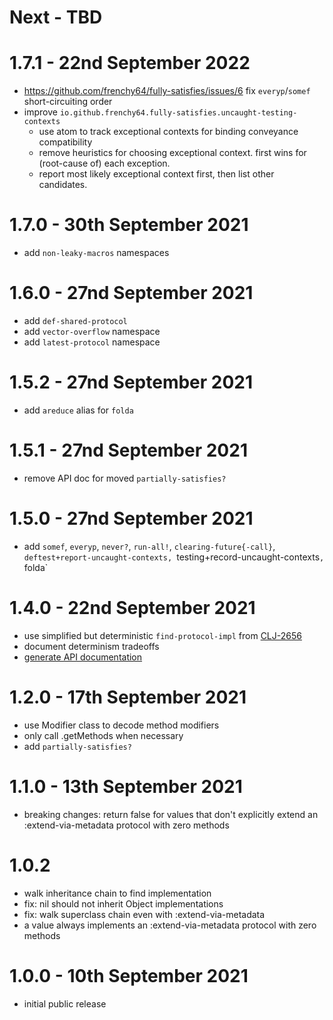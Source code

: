 # Next - TBD

# 1.7.1 - 22nd September 2022
- https://github.com/frenchy64/fully-satisfies/issues/6 fix `everyp`/`somef` short-circuiting order
- improve `io.github.frenchy64.fully-satisfies.uncaught-testing-contexts`
  - use atom to track exceptional contexts for binding conveyance compatibility
  - remove heuristics for choosing exceptional context. first wins for (root-cause of) each exception.
  - report most likely exceptional context first, then list other candidates.

# 1.7.0 - 30th September 2021
- add `non-leaky-macros` namespaces

# 1.6.0 - 27nd September 2021
- add `def-shared-protocol`
- add `vector-overflow` namespace
- add `latest-protocol` namespace

# 1.5.2 - 27nd September 2021
- add `areduce` alias for `folda`

# 1.5.1 - 27nd September 2021
- remove API doc for moved `partially-satisfies?`

# 1.5.0 - 27nd September 2021
- add `somef`, `everyp`, `never?`, `run-all!`, `clearing-future{-call}`, `deftest+report-uncaught-contexts, `testing+record-uncaught-contexts`, `folda`

# 1.4.0 - 22nd September 2021
- use simplified but deterministic `find-protocol-impl` from [CLJ-2656](https://clojure.atlassian.net/browse/CLJ-2656)
- document determinism tradeoffs
- [generate API documentation](https://frenchy64.github.io/fully-satisfies/latest)

# 1.2.0 - 17th September 2021
- use Modifier class to decode method modifiers
- only call .getMethods when necessary
- add `partially-satisfies?`

# 1.1.0 - 13th September 2021
- breaking changes: return false for values that don't explicitly extend an :extend-via-metadata protocol with zero methods

# 1.0.2
- walk inheritance chain to find implementation
- fix: nil should not inherit Object implementations
- fix: walk superclass chain even with :extend-via-metadata
- a value always implements an :extend-via-metadata protocol with zero methods

# 1.0.0 - 10th September 2021
- initial public release
